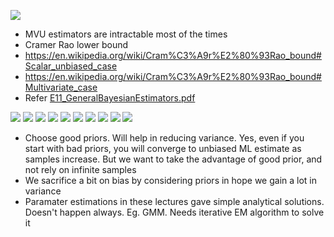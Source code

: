 ![](yourscanfromsnelllibrary/image0000.jpg)
* MVU estimators are intractable most of the times
* Cramer Rao lower bound
* https://en.wikipedia.org/wiki/Cram%C3%A9r%E2%80%93Rao_bound#Scalar_unbiased_case
* https://en.wikipedia.org/wiki/Cram%C3%A9r%E2%80%93Rao_bound#Multivariate_case
* Refer [E11_GeneralBayesianEstimators.pdf](https://github.com/rohinarora/EECE5644-Machine_Learning/blob/master/EECE5644_ErdogmusSectionSharedFolder/Estimation%26DetectionTheory/E11_GeneralBayesianEstimators.pdf)

![](yourscanfromsnelllibrary/image0001.jpg)
![](yourscanfromsnelllibrary/image0002.jpg)
![](yourscanfromsnelllibrary/image0003.jpg)
![](yourscanfromsnelllibrary/image0004.jpg)
![](yourscanfromsnelllibrary/image0005.jpg)
![](yourscanfromsnelllibrary/image0006.jpg)
![](yourscanfromsnelllibrary/image0007.jpg)
![](yourscanfromsnelllibrary/image0008.jpg)
![](yourscanfromsnelllibrary/image0009.jpg)
![](yourscanfromsnelllibrary/image0010.jpg)
* Choose good priors. Will help in reducing variance. Yes, even if you start with bad priors, you will converge to unbiased ML estimate as samples increase. But we want to take the advantage of good prior, and not rely on infinite samples
* We sacrifice a bit on bias by considering priors in hope we gain a lot in variance
* Paramater estimations in these lectures gave simple analytical solutions. Doesn't happen always. Eg. GMM. Needs iterative EM algorithm to solve it
